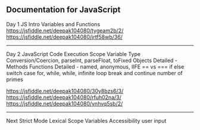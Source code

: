Documentation for JavaScript
----------------------------------
Day 1
JS Intro
Variables and Functions
https://jsfiddle.net/deepak104080/tygeam2b/2/
https://jsfiddle.net/deepak104080/jrtf58wb/36/

----------------------------------
Day 2
JavaScript Code Execution
Scope
Variable Type Conversion/Coercion, parseInt, parseFloat, toFixed
Objects Detailed - Methods
Functions Detailed - named, anonymous, IIFE
== vs ===
if else
switch case
for, while, while, infinite loop
break and continue
number of primes

https://jsfiddle.net/deepak104080/30y8bzs6/3/
https://jsfiddle.net/deepak104080/rfuh02na/3/
https://jsfiddle.net/deepak104080/ynhvq5sb/2/

----------------------------------




Next
Strict Mode
Lexical Scope
Variables Accessibility
user input

